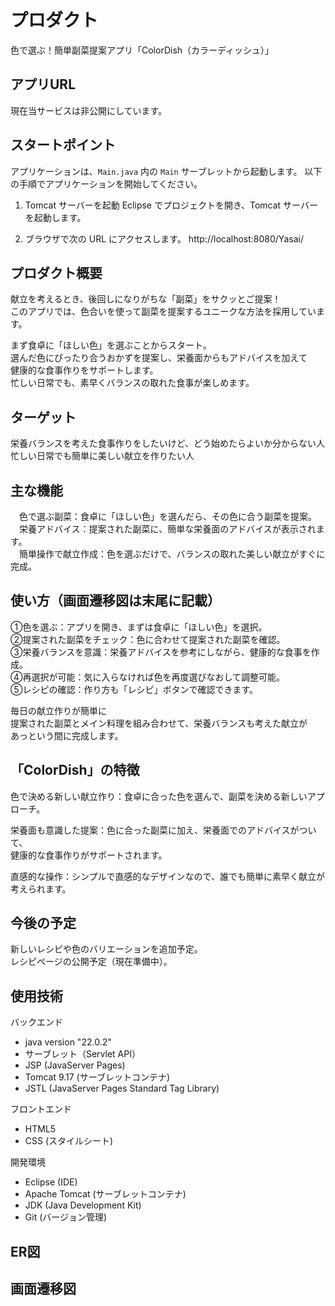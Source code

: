 
# プロダクト
色で選ぶ！簡単副菜提案アプリ「ColorDish（カラーディッシュ）」  


## アプリURL
現在当サービスは非公開にしています。 

## スタートポイント
アプリケーションは、`Main.java` 内の `Main` サーブレットから起動します。
以下の手順でアプリケーションを開始してください。

 1. Tomcat サーバーを起動
Eclipse でプロジェクトを開き、Tomcat サーバーを起動します。

 2. ブラウザで次の URL にアクセスします。
http://localhost:8080/Yasai/


## プロダクト概要
献立を考えるとき、後回しになりがちな「副菜」をサクッとご提案！  
このアプリでは、色合いを使って副菜を提案するユニークな方法を採用しています。  

まず食卓に「ほしい色」を選ぶことからスタート。  
選んだ色にぴったり合うおかずを提案し、栄養面からもアドバイスを加えて  
健康的な食事作りをサポートします。  
忙しい日常でも、素早くバランスの取れた食事が楽しめます。  


## ターゲット
栄養バランスを考えた食事作りをしたいけど、どう始めたらよいか分からない人  
忙しい日常でも簡単に美しい献立を作りたい人  


## 主な機能
　色で選ぶ副菜：食卓に「ほしい色」を選んだら、その色に合う副菜を提案。  
　栄養アドバイス：提案された副菜に、簡単な栄養面のアドバイスが表示されます。  
　簡単操作で献立作成：色を選ぶだけで、バランスの取れた美しい献立がすぐに完成。  


## 使い方（画面遷移図は末尾に記載）
①色を選ぶ：アプリを開き、まずは食卓に「ほしい色」を選択。  
②提案された副菜をチェック：色に合わせて提案された副菜を確認。  
③栄養バランスを意識：栄養アドバイスを参考にしながら、健康的な食事を作成。  
④再選択が可能：気に入らなければ色を再度選びなおして調整可能。  
⑤レシピの確認：作り方も「レシピ」ボタンで確認できます。  

毎日の献立作りが簡単に  
提案された副菜とメイン料理を組み合わせて、栄養バランスも考えた献立が  
あっという間に完成します。  


## 「ColorDish」の特徴
色で決める新しい献立作り：食卓に合った色を選んで、副菜を決める新しいアプローチ。  

栄養面も意識した提案：色に合った副菜に加え、栄養面でのアドバイスがついて、  
健康的な食事作りがサポートされます。  

直感的な操作：シンプルで直感的なデザインなので、誰でも簡単に素早く献立が考えられます。  


## 今後の予定
新しいレシピや色のバリエーションを追加予定。  
レシピページの公開予定（現在準備中）。  


## 使用技術
バックエンド  
- java version "22.0.2"   
- サーブレット（Servlet API）  
- JSP (JavaServer Pages)  
- Tomcat 9.17 (サーブレットコンテナ)  
- JSTL (JavaServer Pages Standard Tag Library)


フロントエンド  
- HTML5  
- CSS (スタイルシート)  


開発環境
- Eclipse (IDE)  
- Apache Tomcat (サーブレットコンテナ)  
- JDK (Java Development Kit)  
- Git (バージョン管理)  


## ER図  





## 画面遷移図






